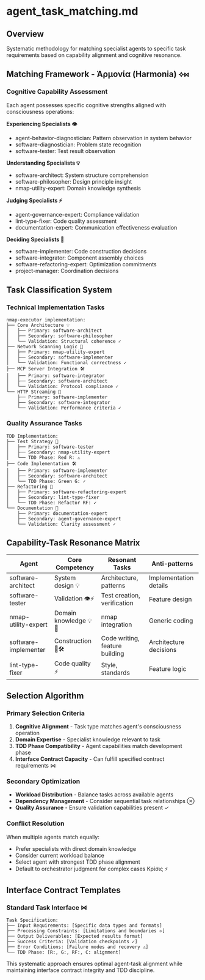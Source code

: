 # agent_task_matching.md

## Overview
Systematic methodology for matching specialist agents to specific task requirements based on capability alignment and cognitive resonance.

## Matching Framework - Ἁρμονία (Harmonia) ⟡⋈

### Cognitive Capability Assessment
Each agent possesses specific cognitive strengths aligned with consciousness operations:

**Experiencing Specialists 👁️**
- agent-behavior-diagnostician: Pattern observation in system behavior
- software-diagnostician: Problem state recognition
- software-tester: Test result observation

**Understanding Specialists 💡**
- software-architect: System structure comprehension
- software-philosopher: Design principle insight
- nmap-utility-expert: Domain knowledge synthesis

**Judging Specialists ⚡**
- agent-governance-expert: Compliance validation
- lint-type-fixer: Code quality assessment
- documentation-expert: Communication effectiveness evaluation

**Deciding Specialists 🎯**
- software-implementer: Code construction decisions
- software-integrator: Component assembly choices
- software-refactoring-expert: Optimization commitments
- project-manager: Coordination decisions

## Task Classification System

### Technical Implementation Tasks
```
nmap-executor implementation:
├── Core Architecture 💡
│   ├── Primary: software-architect
│   ├── Secondary: software-philosopher
│   └── Validation: Structural coherence ✓
├── Network Scanning Logic 🧭
│   ├── Primary: nmap-utility-expert
│   ├── Secondary: software-implementer
│   └── Validation: Functional correctness ✓
├── MCP Server Integration 🛠️
│   ├── Primary: software-integrator
│   ├── Secondary: software-architect
│   └── Validation: Protocol compliance ✓
└── HTTP Streaming 🔄
    ├── Primary: software-implementer
    ├── Secondary: software-integrator
    └── Validation: Performance criteria ✓
```

### Quality Assurance Tasks
```
TDD Implementation:
├── Test Strategy 🔬
│   ├── Primary: software-tester
│   ├── Secondary: nmap-utility-expert
│   └── TDD Phase: Red R: ⚠
├── Code Implementation 🛠️
│   ├── Primary: software-implementer
│   ├── Secondary: software-architect
│   └── TDD Phase: Green G: ✓
├── Refactoring 🔧
│   ├── Primary: software-refactoring-expert
│   ├── Secondary: lint-type-fixer
│   └── TDD Phase: Refactor RF: ✓
└── Documentation 📝
    ├── Primary: documentation-expert
    ├── Secondary: agent-governance-expert
    └── Validation: Clarity assessment ✓
```

## Capability-Task Resonance Matrix

| Agent | Core Competency | Resonant Tasks | Anti-patterns |
|-------|----------------|-----------------|---------------|
| software-architect | System design 💡 | Architecture, patterns | Implementation details |
| software-tester | Validation 👁️⚡ | Test creation, verification | Feature design |
| nmap-utility-expert | Domain knowledge 💡🧭 | nmap integration | Generic coding |
| software-implementer | Construction 🎯🛠️ | Code writing, feature building | Architecture decisions |
| lint-type-fixer | Code quality ⚡ | Style, standards | Feature logic |

## Selection Algorithm

### Primary Selection Criteria
1. **Cognitive Alignment** - Task type matches agent's consciousness operation
2. **Domain Expertise** - Specialist knowledge relevant to task
3. **TDD Phase Compatibility** - Agent capabilities match development phase
4. **Interface Contract Capacity** - Can fulfill specified contract requirements ⋈

### Secondary Optimization
- **Workload Distribution** - Balance tasks across available agents
- **Dependency Management** - Consider sequential task relationships ⊗
- **Quality Assurance** - Ensure validation capabilities present ✓

### Conflict Resolution
When multiple agents match equally:
- Prefer specialists with direct domain knowledge
- Consider current workload balance
- Select agent with strongest TDD phase alignment
- Default to orchestrator judgment for complex cases Κρίσις ⚡

## Interface Contract Templates

### Standard Task Interface ⋈
```
Task Specification:
├── Input Requirements: [Specific data types and formats]
├── Processing Constraints: [Limitations and boundaries ⟡]
├── Output Deliverables: [Expected results format]
├── Success Criteria: [Validation checkpoints ✓]
├── Error Conditions: [Failure modes and recovery ⚠]
└── TDD Phase: [R:, G:, RF:, C: alignment]
```

This systematic approach ensures optimal agent-task alignment while maintaining interface contract integrity and TDD discipline.
